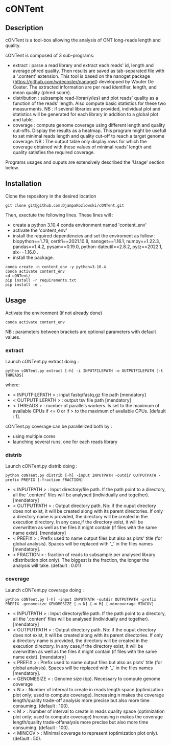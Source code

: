 # cONTent 

## Description
cONTent is a tool-box allowing the analysis of ONT long-reads length and quality.

cONTent is composed of 3 sub-programs:
- extract : parse a read library and extract each reads' id, length and average phred quality. Then results are saved as tab-separated file with a '.content' extension. This tool is based on the nanoget package (https://github.com/wdecoster/nanoget) developped by Wouter De Coster. The extracted
information are per read identifier, length, and mean quality (phred score).
- distribution : subsample read-librar(y/ies) and plot reads' quality as a function of the reads' length. Also compute basic statistics for these two measurments. NB : if several libraries are provided, individual plot and statistics will be generated for each library in addition to a global plot and table.  
- coverage : compute genome coverage using different length and quality cut-offs. Display the results as a heatmap. This program might be usefull to set minimal reads length and quality cut-off to reach a target genome coverage. NB : The output table only display rows for which the coverage obtained with these values of minimal reads' length and quality satisfies the required coverage.

Programs usages and ouputs are extensively described the 'Usage' section below. 

## Installation 

Clone the repository in the desired location
```
git clone git@github.com:DjampaKozlowski/cONTent.git
```

Then, exectute the following lines. These lines will :
- create a python 3.10.4 conda environment named 'content_env'
- activate the 'content_env'
- install the required dependencies and set the enviroment as follow : biopython==1.79, certifi==2021.10.8, nanoget==1.16.1, numpy==1.22.3, pandas==1.4.2, pysam==0.19.0, python-dateutil==2.8.2, pytz==2022.1, six==1.16.0 .
- install the package.

```
conda create -n content_env -y python=3.10.4
conda activate content_env
cd cONTent/
pip install -r requirements.txt
pip install -e .
```

## Usage 

Activate the environment (if not already done)

```
conda activate content_env
```

NB : parameters between brackets are optional parameters with default values.

### extract

Launch cONTent.py extract doing :

```
python cONTent.py extract [-h] -i INPUTFILEPATH -o OUTPUTFILEPATH [-t THREADS]
```
where:
- < INPUTFILEPATH > : input fastq/fastq.gz file path [mendatory]
- < OUTPUTFILEPATH > : output tsv file path [mendatory]
- < THREADS > : number of parallels workers. Is set to the maximum of available CPUs if <= 0 or if > to the maximum of available CPUs. [default : 1]. 

cONTent.py coverage can be parallelized both by :
- using multiple cores
- launching several runs, one for each reads library


### distrib

Launch cONTent.py distrib doing :

```
python cONTent.py distrib [-h] -input INPUTPATH -outdir OUTPUTPATH -prefix PREFIX [-fraction FRACTION]
```
- < INPUTPATH > : Input directory/file path. If the path point to a directory, all the '.content' files will be analysed (individually and together). [mendatory]
- < OUTPUTPATH > : Output directory path. Nb: if the ouput directory does not exist, it will be created along with its parent directories. If only a directory name is provided, the directory will be created in the execution directory. In any case,if the directory exist, it will be overwritten as well as the files it might contain (if files with the same name exist). [mendatory]
- < PREFIX > : Prefix used to name output files but also as plots' title (for global analysis). Spaces will be replaced with '_' in the files names [mendatory]. 
- < FRACTION > : fraction of reads to subsample per analysed library (distribution plot only). The biggest is the fraction, the longer the analysis will take. (default : 0.01)

###  coverage

Launch cONTent.py coverage doing :

```
python cONTent.py [-h] -input INPUTPATH -outdir OUTPUTPATH -prefix PREFIX -genomesize GENOMESIZE [-n N] [-m M] [-mincoverage MINCOV]
```
- < INPUTPATH > : Input directory/file path. If the path point to a directory, all the '.content' files will be analysed (individually and together). [mendatory]
- < OUTPUTPATH > : Output directory path. Nb: if the ouput directory does not exist, it will be created along with its parent directories. If only a directory name is provided, the directory will be created in the execution directory. In any case,if the directory exist, it will be overwritten as well as the files it might contain (if files with the same name exist). [mendatory]
- < PREFIX > : Prefix used to name output files but also as plots' title (for global analysis). Spaces will be replaced with '_' in the files names [mendatory]. 
- < GENOMESIZE > : Genome size (bp). Necessary to compute genome coverage
- < N > : Number of interval to create in reads length space (optimization plot only; used to compute coverage). Increasing n makes the coverage length/quality trade-off analysis more precise but also more time consuming. (default : 100).
- < M > : Number of interval to create in reads quality space (optimization plot only; used to compute coverage)  Increasing n makes the coverage length/quality trade-offanalysis more precise but also more time consuming. (default : 100).
- < MINCOV > : Minimal coverage to represent (optimization plot only). (default : 50).





